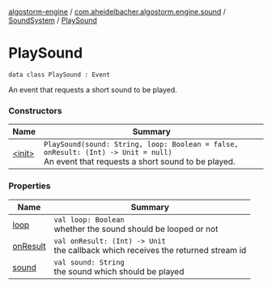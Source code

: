 [algostorm-engine](../../../index.md) / [com.aheidelbacher.algostorm.engine.sound](../../index.md) / [SoundSystem](../index.md) / [PlaySound](.)

# PlaySound

`data class PlaySound : Event`

An event that requests a short sound to be played.

### Constructors

| Name | Summary |
|---|---|
| [&lt;init&gt;](-init-.md) | `PlaySound(sound: String, loop: Boolean = false, onResult: (Int) -> Unit = null)`<br>An event that requests a short sound to be played. |

### Properties

| Name | Summary |
|---|---|
| [loop](loop.md) | `val loop: Boolean`<br>whether the sound should be looped or not |
| [onResult](on-result.md) | `val onResult: (Int) -> Unit`<br>the callback which receives the returned stream id |
| [sound](sound.md) | `val sound: String`<br>the sound which should be played |
